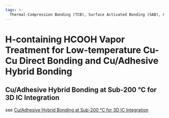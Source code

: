 ```yaml
---
tags: >-
  Thermal-Compression Bonding (TCB), Surface Activated Bonding (SAB), Cu-Cu, Direct Bonding, Hybrid Bonding
---
```

# H-containing HCOOH Vapor Treatment for Low-temperature Cu-Cu Direct Bonding and Cu/Adhesive Hybrid Bonding 



## Cu/Adhesive Hybrid Bonding at Sub-200 °C for 3D IC Integration
see [Cu/Adhesive Hybrid Bonding at Sub-200 °C for 3D IC Integration](heran/Cu-adhesive-hybrid-bonding.html)
